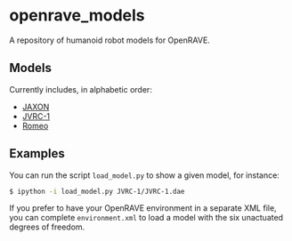 # openrave\_models

A repository of humanoid robot models for OpenRAVE.

## Models

Currently includes, in alphabetic order:

- [JAXON](#jaxon)
- [JVRC-1](#jvrc-1)
- [Romeo](#romeo)

## Examples

You can run the script ``load_model.py`` to show a given model, for instance:

```bash
$ ipython -i load_model.py JVRC-1/JVRC-1.dae
```

If you prefer to have your OpenRAVE environment in a separate XML file, you can
complete ``environment.xml`` to load a model with the six unactuated degrees of
freedom.
